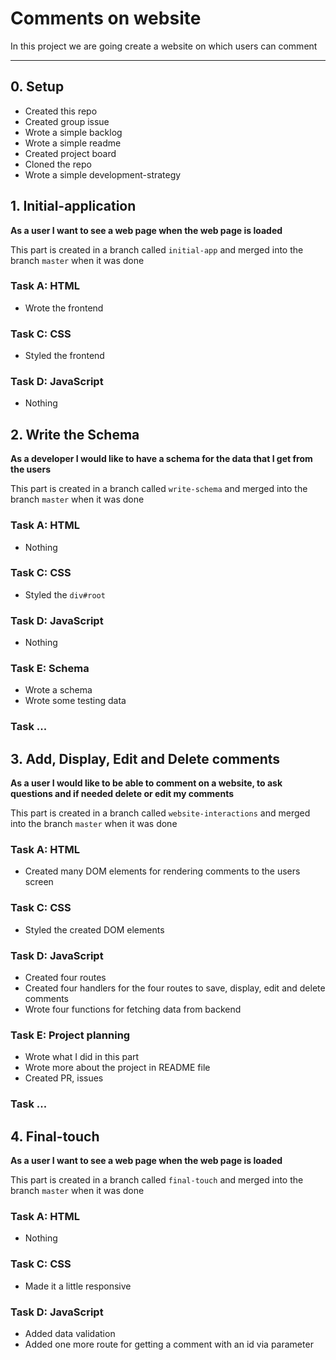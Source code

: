 # Comments on website

In this project we are going create a website on which users can comment

---

## 0. Setup

- Created this repo
- Created group issue
- Wrote a simple backlog
- Wrote a simple readme
- Created project board
- Cloned the repo
- Wrote a simple development-strategy

## 1. Initial-application

**As a user I want to see a web page when the web page is loaded**

This part is created in a branch called `initial-app` and merged into the branch `master` when it was done

### Task A: HTML

- Wrote the frontend

### Task C: CSS

- Styled the frontend

### Task D: JavaScript

- Nothing

## 2. Write the Schema

**As a developer I would like to have a schema for the data that I get from the users**

This part is created in a branch called `write-schema` and merged into the branch `master` when it was done

### Task A: HTML

- Nothing

### Task C: CSS

- Styled the `div#root`

### Task D: JavaScript

- Nothing

### Task E: Schema

- Wrote a schema
- Wrote some testing data

### Task ...

## 3. Add, Display, Edit and Delete comments

**As a user I would like to be able to comment on a website, to ask questions and if needed delete or edit my comments**

This part is created in a branch called `website-interactions` and merged into the branch `master` when it was done

### Task A: HTML

- Created many DOM elements for rendering comments to the users screen

### Task C: CSS

- Styled the created DOM elements

### Task D: JavaScript

- Created four routes
- Created four handlers for the four routes to save, display, edit and delete comments
- Wrote four functions for fetching data from backend

### Task E: Project planning

- Wrote what I did in this part
- Wrote more about the project in README file
- Created PR, issues

### Task ...

## 4. Final-touch

**As a user I want to see a web page when the web page is loaded**

This part is created in a branch called `final-touch` and merged into the branch `master` when it was done

### Task A: HTML

- Nothing

### Task C: CSS

- Made it a little responsive

### Task D: JavaScript

- Added data validation
- Added one more route for getting a comment with an id via parameter

